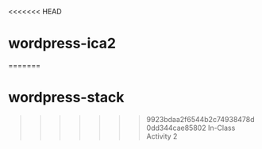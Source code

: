 <<<<<<< HEAD
# wordpress-ica2
=======
# wordpress-stack
>>>>>>> 9923bdaa2f6544b2c74938478d0dd344cae85802
In-Class Activity 2

